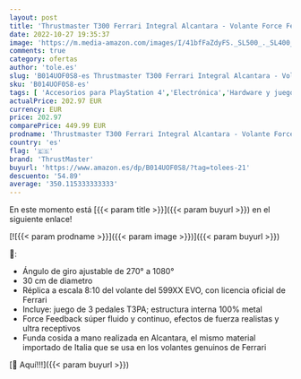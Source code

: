 ```yaml
---
layout: post
title: 'Thrustmaster T300 Ferrari Integral Alcantara - Volante Force Feedback para PS5 / PS4 / PC'
date: 2022-10-27 19:35:37
image: 'https://m.media-amazon.com/images/I/41bfFaZdyFS._SL500_._SL400_.jpg'
comments: true
category: ofertas
author: 'tole.es'
slug: 'B014UOF0S8-es Thrustmaster T300 Ferrari Integral Alcantara - Volante...'
sku: 'B014UOF0S8-es'
tags: [ 'Accesorios para PlayStation 4','Electrónica','Hardware y juegos para PlayStation 4','Videojuegos','ps4','ps5','thrustmaster','🇪🇸', ]
actualPrice: 202.97 EUR
currency: EUR
price: 202.97
comparePrice: 449.99 EUR
prodname: 'Thrustmaster T300 Ferrari Integral Alcantara - Volante Force Feedback para PS5 / PS4 / PC'
country: 'es'
flag: '🇪🇸'
brand: 'ThrustMaster'
buyurl: 'https://www.amazon.es/dp/B014UOF0S8/?tag=tolees-21'
descuento: '54.89'
average: '350.115333333333'
---
```


En este momento está [{{< param title >}}]({{< param buyurl >}}) en el siguiente enlace!

[![{{< param prodname >}}]({{< param image >}})]({{< param buyurl >}})

🔎:

- Ángulo de giro ajustable de 270° a 1080°
- 30 cm de diametro
- Réplica a escala 8:10 del volante del 599XX EVO, con licencia oficial de Ferrari
- Incluye: juego de 3 pedales T3PA; estructura interna 100% metal
- Force Feedback súper fluido y continuo, efectos de fuerza realistas y ultra receptivos
- Funda cosida a mano realizada en Alcantara, el mismo material importado de Italia que se usa en los volantes genuinos de Ferrari

[🛒 Aquí!!!]({{< param buyurl >}})
